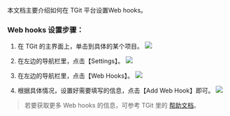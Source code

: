 本文档主要介绍如何在 TGit 平台设置Web hooks。

### Web hooks 设置步骤：
1. 在 TGit 的主界面上，单击到具体的某个项目。
![](https://mc.qcloudimg.com/static/img/8af55a37eba4b7de1db5ce6563338cfb/2017-08-29_160052.png)

2. 在左边的导航栏里，点击【Settings】。
![](https://mc.qcloudimg.com/static/img/16706629a6d1df502dd165855243dec2/2017-08-29_160252.png)

3. 在左边的导航栏里，点击【Web Hooks】。
![](https://mc.qcloudimg.com/static/img/08ae72317392960028d66c2a93be8d2a/2017-08-29_160328.png)

4. 根据具体情况，设置好需要填写的信息，点击【Add Web Hook】即可。
![](https://mc.qcloudimg.com/static/img/805b232aed937114ba352c6e450a392a/2017-08-29_160355.png)

> 若要获取更多 Web hooks 的信息，可参考 TGit 里的 [帮助文档](https://git.cloud.tencent.com/help/web_hooks/web_hooks.md)。